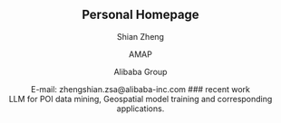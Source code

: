 <h2 align="center">Personal Homepage</h2>
<p align="center">Shian Zheng
<p align="center">AMAP
<p align="center">Alibaba Group
<p align="center">E-mail: zhengshian.zsa@alibaba-inc.com
### recent work <br>
LLM for POI data mining, Geospatial model training and corresponding applications.
